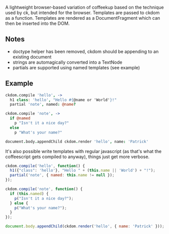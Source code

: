 A lightweight browser-based variation of coffeekup based on the technique
used by ck, but intended for the browser. Templates are passed to ckdom as a
function. Templates are rendered as a DocumentFragment which can then be
inserted into the DOM.

Notes
---
 - doctype helper has been removed, ckdom should be appending to an existing
   document
 - strings are automagically converted into a TextNode
 - partials are supported using named templates (see example)

Example
---

```coffeescript
ckdom.compile 'hello', ->
  h1 class: 'hello', "Hello #{@name or 'World'}!"
  partial 'note', named: @name?

ckdom.compile 'note', ->
  if @named
    p "Isn't it a nice day?"
  else
    p "What's your name?"

document.body.appendChild ckdom.render 'hello', name: 'Patrick'
```

It's also possible write templates with regular javascript (as that's what the coffeescript gets compiled to anyway), things just get more verbose.

```javascript
ckdom.compile('hello', function() {
  h1({"class": 'hello'}, "Hello " + (this.name || 'World') + "!");
  partial('note', { named: this.name != null });
});

ckdom.compile('note', function() {
  if (this.named) {
    p("Isn't it a nice day?");
  } else {
    p("What's your name?");
  }
});

document.body.appendChild(ckdom.render('hello', { name: 'Patrick' }));
```